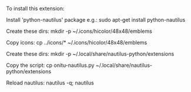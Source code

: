 To install this extension:


Install 'python-nautilus' package
e.g.: sudo apt-get install python-nautilus

Create these dirs:
mkdir -p ~/.icons/hicolor/48x48/emblems

Copy icons:
cp ../icons/* ~/.icons/hicolor/48x48/emblems

Create these dirs:
mkdir -p ~/.local/share/nautilus-python/extensions

Copy the script:
cp onitu-nautilus.py ~/.local/share/nautilus-python/extensions

Reload nautilus: nautilus -q; nautilus


